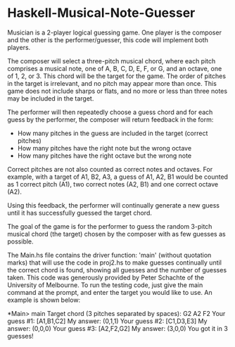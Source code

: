 # Haskell-Musical-Note-Guesser

Musician is a 2-player logical guessing game. One player is the composer and the other is the performer/guesser, this code will implement both players.

The composer will select a three-pitch musical chord, where each pitch comprises a musical note, one of A, B, C, D, E, F, or G, and an octave, one of 1, 2, or 3. This chord will be the target for the game. 
The order of pitches in the target is irrelevant, and no pitch may appear more than once. This game does not include sharps or flats, and no more or less than three notes may be included in the target.

The performer will then repeatedly choose a guess chord and for each guess by the performer, the composer will return feedback in the form:

- How many pitches in the guess are included in the target (correct pitches)
- How many pitches have the right note but the wrong octave
- How many pitches have the right octave but the wrong note

Correct pitches are not also counted as correct notes and octaves. 
For example, with a target of A1, B2, A3, a guess of A1, A2, B1 would be counted 
as 1 correct pitch (A1), two correct notes (A2, B1) and one correct octave (A2).

Using this feedback, the performer will continually generate a new guess until
it has successfully guessed the target chord.

The goal of the game is for the performer to guess the random 3-pitch musical chord (the target) chosen by the composer with as few guesses as possible.

The Main.hs file contains the driver function: 'main' (without quotation marks) that will use the code in proj2.hs to make guesses continually until the correct chord is found, showing all guesses and the number of guesses taken. This code was generously provided by Peter Schachte of the University of Melbourne. To run the testing code, just give the main command at the prompt, and enter the target you would like to use. An example is shown below:

*Main> main
Target chord (3 pitches separated by spaces): G2 A2 F2
Your guess #1:  [A1,B1,C2]
    My answer:  (0,1,1)
Your guess #2:  [C1,D3,E3]
    My answer:  (0,0,0)
Your guess #3:  [A2,F2,G2]
    My answer:  (3,0,0)
You got it in 3 guesses!
